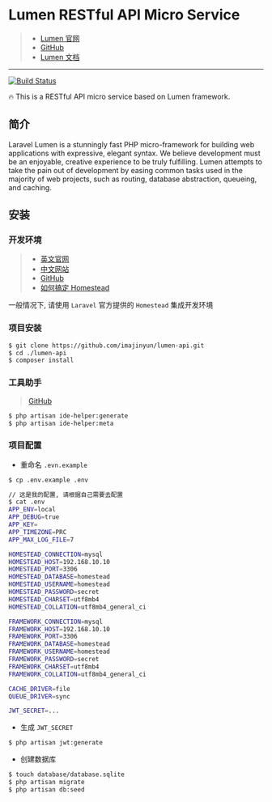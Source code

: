 # Lumen RESTful API Micro Service

> * [Lumen 官网](https://lumen.laravel.com/)
> * [GitHub](https://github.com/laravel/lumen)
> * [Lumen 文档](http://lumen.laravel.com/docs)

***

[![Build Status](https://travis-ci.org/imajinyun/lumen-api.svg?branch=master)](https://travis-ci.org/imajinyun/lumen-api)

🔥 This is a RESTful API micro service based on Lumen framework.

## 简介

Laravel Lumen is a stunningly fast PHP micro-framework for building web applications with expressive, elegant syntax. We believe development must be an enjoyable, creative experience to be truly fulfilling. Lumen attempts to take the pain out of development by easing common tasks used in the majority of web projects, such as routing, database abstraction, queueing, and caching.

## 安装

### 开发环境

> * [英文官网](https://laravel.com/docs/master/homestead)
> * [中文网站](https://docs.golaravel.com/docs/5.0/homestead/)
> * [GitHub](https://github.com/laravel/homestead)
> * [如何搞定 Homestead](https://github.com/imajinyun/notes/blob/master/01-mac/1.2-开发工具/1.2.13-homestead.md)

一般情况下, 请使用 `Laravel` 官方提供的 `Homestead` 集成开发环境

### 项目安装

```bash
$ git clone https://github.com/imajinyun/lumen-api.git
$ cd ./lumen-api
$ composer install
```

### 工具助手

> [GitHub](https://github.com/barryvdh/laravel-ide-helper)

```bash
$ php artisan ide-helper:generate
$ php artisan ide-helper:meta
```

### 项目配置


- 重命名 `.evn.example`

```bash
$ cp .env.example .env

// 这是我的配置, 请根据自己需要去配置
$ cat .env
APP_ENV=local
APP_DEBUG=true
APP_KEY=
APP_TIMEZONE=PRC
APP_MAX_LOG_FILE=7

HOMESTEAD_CONNECTION=mysql
HOMESTEAD_HOST=192.168.10.10
HOMESTEAD_PORT=3306
HOMESTEAD_DATABASE=homestead
HOMESTEAD_USERNAME=homestead
HOMESTEAD_PASSWORD=secret
HOMESTEAD_CHARSET=utf8mb4
HOMESTEAD_COLLATION=utf8mb4_general_ci

FRAMEWORK_CONNECTION=mysql
FRAMEWORK_HOST=192.168.10.10
FRAMEWORK_PORT=3306
FRAMEWORK_DATABASE=homestead
FRAMEWORK_USERNAME=homestead
FRAMEWORK_PASSWORD=secret
FRAMEWORK_CHARSET=utf8mb4
FRAMEWORK_COLLATION=utf8mb4_general_ci

CACHE_DRIVER=file
QUEUE_DRIVER=sync

JWT_SECRET=...
```

- 生成 `JWT_SECRET`

```bash
$ php artisan jwt:generate
```

- 创建数据库

```bash
$ touch database/database.sqlite 
$ php artisan migrate
$ php artisan db:seed
```